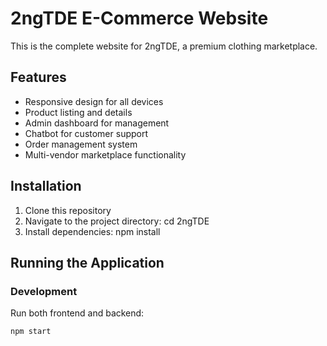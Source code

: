 # 2ngTDE E-Commerce Website

This is the complete website for 2ngTDE, a premium clothing marketplace.

## Features

- Responsive design for all devices
- Product listing and details
- Admin dashboard for management
- Chatbot for customer support
- Order management system
- Multi-vendor marketplace functionality

## Installation

1. Clone this repository
2. Navigate to the project directory: cd 2ngTDE
3. Install dependencies: npm install

## Running the Application

### Development

Run both frontend and backend:
```bash
npm start